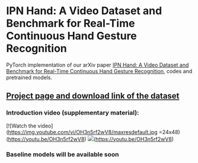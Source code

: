 # IPN Hand: A Video Dataset and Benchmark for Real-Time Continuous Hand Gesture Recognition

PyTorch implementation of our arXiv paper [IPN Hand: A Video Dataset and Benchmark for Real-Time Continuous Hand Gesture Recognition](https://arxiv.org/abs/2005.02134), codes and pretrained models.

## [Project page and download link of the dataset](https://gibranbenitez.github.io/IPN_Hand/)

### Introduction video (supplementary material):
[![Watch the video](https://img.youtube.com/vi/OH3n5rf2wV8/maxresdefault.jpg =24x48)(https://youtu.be/OH3n5rf2wV8)
<img src="https://github.com/favicon.ico">(https://youtu.be/OH3n5rf2wV8)


### Baseline models will be available soon
